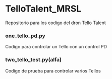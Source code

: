 # TelloTalent_MRSL
Repositorio para los codigo del dron Tello Talent

### one_tello_pd.py
Codigo para controlar un Tello con un control PD

### two_tello_test.py(alfa)
Codigo de prueba para controlar varios Tellos
